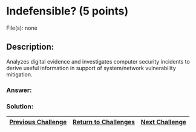 # Indefensible? (5 points)

File(s): none

## Description:

Analyzes digital evidence and investigates computer security incidents to derive useful information in support of system/network vulnerability mitigation.

### Answer:

### Solution:



| [Previous Challenge](/Challenges/Investigate/2) | [Return to Challenges](/Challenges/../../../#modules) | [Next Challenge](/Challenges/Investigate/4) |
| :------- | :-----: | ------: |